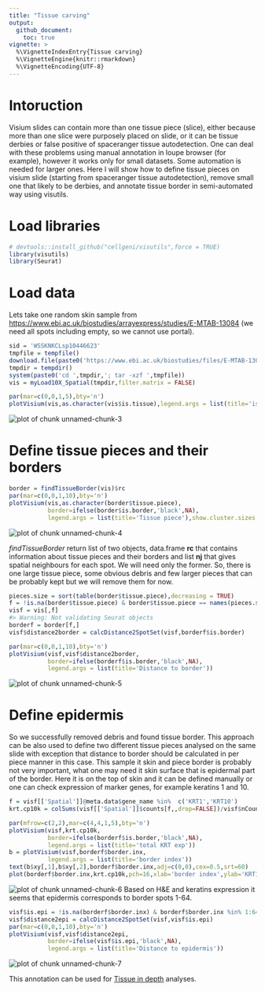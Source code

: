 ```yaml
---
title: "Tissue carving"
output: 
  github_document:
    toc: true
vignette: >
  %\VignetteIndexEntry{Tissue carving}
  %\VignetteEngine{knitr::rmarkdown}
  %\VignetteEncoding{UTF-8}
---
```




# Intoruction

Visium slides can contain more than one tissue piece (slice), either because more than one slice were purposely placed on slide, or it can be tissue derbies or false positive of spaceranger tissue autodetection. One can deal with these problems using manual annotation in loupe browser (for example), however it works only for small datasets. Some automation is needed for larger ones. Here I will show how to define tissue pieces on visium slide (starting from spaceranger tissue autodetection), remove small one that likely to be derbies, and annotate tissue border in semi-automated way using visutils.

# Load libraries


```r
# devtools::install_github("cellgeni/visutils",force = TRUE)
library(visutils)
library(Seurat)
```

# Load data

Lets take one random skin sample from <https://www.ebi.ac.uk/biostudies/arrayexpress/studies/E-MTAB-13084> (we need all spots including empty, so we cannot use portal).


```r
sid = 'WSSKNKCLsp10446623'
tmpfile = tempfile()
download.file(paste0('https://www.ebi.ac.uk/biostudies/files/E-MTAB-13084/',sid,'.tar.gz'),tmpfile,quiet = TRUE)
tmpdir = tempdir()
system(paste0('cd ',tmpdir,'; tar -xzf ',tmpfile))
vis = myLoad10X_Spatial(tmpdir,filter.matrix = FALSE)
```


```r
par(mar=c(0,0,1,5),bty='n')
plotVisium(vis,as.character(vis$is.tissue),legend.args = list(title='is tissue'),cex=0.6)
```

![plot of chunk unnamed-chunk-3](figure/unnamed-chunk-3-1.png)

# Define tissue pieces and their borders


```r
border = findTissueBorder(vis)$rc
par(mar=c(0,0,1,10),bty='n')
plotVisium(vis,as.character(border$tissue.piece),
           border=ifelse(border$is.border,'black',NA),
           legend.args = list(title='Tissue piece'),show.cluster.sizes = TRUE)
```

![plot of chunk unnamed-chunk-4](figure/unnamed-chunk-4-1.png)

*findTissueBorder* return list of two objects, data.frame **rc** that contains information about tissue pieces and their borders and list **nj** that gives spatial neighbours for each spot. We will need only the former.
So, there is one large tissue piece, some obvious debris and few larger pieces that can be probably kept but we will remove them for now.


```r
pieces.size = sort(table(border$tissue.piece),decreasing = TRUE)
f = !is.na(border$tissue.piece) & border$tissue.piece == names(pieces.size)[1]
visf = vis[,f]
#> Warning: Not validating Seurat objects
borderf = border[f,]
visf$distance2border = calcDistance2SpotSet(visf,borderf$is.border)

par(mar=c(0,0,1,10),bty='n')
plotVisium(visf,visf$distance2border,
           border=ifelse(borderf$is.border,'black',NA),
           legend.args = list(title='Distance to border'))
```

![plot of chunk unnamed-chunk-5](figure/unnamed-chunk-5-1.png)

# Define epidermis
So we successfully removed debris and found tissue border. This approach can be also used to define two different tissue pieces analysed on the same slide with exception that distance to border should be calculated in per piece manner in this case.
This sample it skin and piece border is probably not very important, what one may need it skin surface that is epidermal part of the border. Here it is on the top of skin and it can be defined manually or one can check expression of marker genes, for example keratins 1 and 10.


```r
f = visf[['Spatial']]@meta.data$gene_name %in%  c('KRT1','KRT10')
krt.cp10k = colSums(visf[['Spatial']]$counts[f,,drop=FALSE])/visf$nCount_Spatial*1e4

par(mfrow=c(2,2),mar=c(4,4,1,5),bty='n')
plotVisium(visf,krt.cp10k,
           border=ifelse(borderf$is.border,'black',NA),
           legend.args = list(title='total KRT exp'))
b = plotVisium(visf,borderf$border.inx,
           legend.args = list(title='border index'))
text(b$xy[,1],b$xy[,2],borderf$border.inx,adj=c(0,0),cex=0.5,srt=60)
plot(borderf$border.inx,krt.cp10k,pch=16,xlab='border index',ylab='KRT1 + KRT10 CP10K')
```

![plot of chunk unnamed-chunk-6](figure/unnamed-chunk-6-1.png)
Based on H&E and keratins expression it seems that epidermis corresponds to border spots 1-64.

```r
visf$is.epi = !is.na(borderf$border.inx) & borderf$border.inx %in% 1:64
visf$distance2epi = calcDistance2SpotSet(visf,visf$is.epi)
par(mar=c(0,0,1,10),bty='n')
plotVisium(visf,visf$distance2epi,
           border=ifelse(visf$is.epi,'black',NA),
           legend.args = list(title='Distance to epidermis'))
```

![plot of chunk unnamed-chunk-7](figure/unnamed-chunk-7-1.png)


This annotation can be used for  [Tissue in depth](../vignettes/TissueInDepth.md) analyses.
